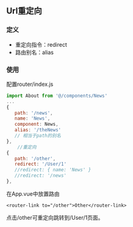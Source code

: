 ## Url重定向

### 定义

- 重定向指令：redirect
- 路由别名：alias

### 使用

配置router/index.js

```javascript
import About from '@/components/News'
...
{
   path: '/news',
   name: 'News',
   component: News,
   alias: '/theNews'
   // 相当于path的别名
},
    //重定向
{
   path: '/other',
   redirect: '/User/1'
   //redirect: { name: 'News' }
   //redirect: '/news'
},
```

在App.vue中放置路由

```vue
<router-link to="/other">Other</router-link>
```

点击/other可重定向跳转到/User/1页面。